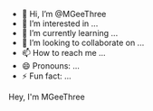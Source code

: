 - 👋 Hi, I’m @MGeeThree
- 👀 I’m interested in ...
- 🌱 I’m currently learning ...
- 💞️ I’m looking to collaborate on ...
- 📫 How to reach me ...
- 😄 Pronouns: ...
- ⚡ Fun fact: ...

<!---
MGeeThree/MGeeThree is a ✨ special ✨ repository because its `README.md` (this file) appears on your GitHub profile.
You can click the Preview link to take a look at your changes.
--->Hey, I'm MGeeThree

